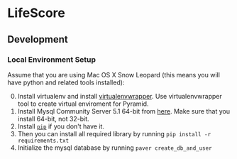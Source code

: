 # LifeScore

## Development
### Local Environment Setup
Assume that you are using Mac OS X Snow Leopard (this means you will have python and related tools installed):

0. Install virtualenv and install [virtualenvwrapper](http://www.doughellmann.com/docs/virtualenvwrapper/). Use virtualenvwrapper tool to create virtual enviroment for Pyramid.
1. Install Mysql Community Server 5.1 64-bit from [here](http://dev.mysql.com/downloads/mysql/5.1.html). Make sure that you install 64-bit, not 32-bit.
2. Install [`pip`](http://www.pip-installer.org/en/latest/installing.html) if you don't have it.
3. Then you can install all required library by running `pip install -r requirements.txt`
4. Initialize the mysql database by running `paver create_db_and_user`

